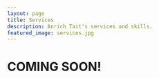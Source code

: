 ```yaml
---
layout: page
title: Services
description: Anrich Tait's services and skills.
featured_image: services.jpg
---
```


# COMING SOON!
